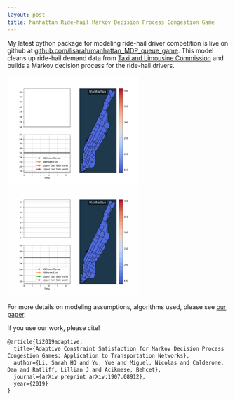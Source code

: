 ```yaml
---
layout: post
title: Manhattan Ride-hail Markov Decision Process Congestion Game
---
```


My latest python package for modeling ride-hail driver competition is live on github at [github.com/lisarah/manhattan_MDP_queue_game](https://github.com/lisarah/manhattan_MDP_queue_game). This model cleans up ride-hail demand data from  [Taxi and Limousine Commission](https://www1.nyc.gov/site/tlc/about/tlc-trip-record-data.page) and builds a Markov decision process for the ride-hail drivers. 
<!-- <img src="https://github.com/lisarah/manhattan_MDP_queue_game/grad_res/toll_queue_game_unconstrained.gif" width="300" height="250"/>
<img src="https://github.com/lisarah/manhattan_MDP_queue_game/grad_res/toll_queue_game_constrained.gif" width="300" height="250"/> -->

<img src="https://github.com/lisarah/manhattan_MDP_queue_game/blob/6cd39b9f19cec06f60ba042b86b64a6d52192c2f/grad_res/toll_queue_game_unconstrained.gif" width="300" height="250"/>
<img src="https://github.com/lisarah/manhattan_MDP_queue_game/blob/794ae3b38e682fc7413222cc4848625e4b7ade4c/grad_res/toll_queue_game_constrained.gif" width="300" height="250"/>
<!--more-->

For more details on modeling assumptions, algorithms used, please see [our paper](https://arxiv.org/abs/1907.08912).

If you use our work, please cite! 
```
@article{li2019adaptive,
  title={Adaptive Constraint Satisfaction for Markov Decision Process Congestion Games: Application to Transportation Networks},
  author={Li, Sarah HQ and Yu, Yue and Miguel, Nicolas and Calderone, Dan and Ratliff, Lillian J and Acikmese, Behcet},
  journal={arXiv preprint arXiv:1907.08912},
  year={2019}
}
```